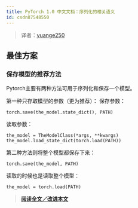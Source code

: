 ```yaml
---
title: PyTorch 1.0 中文文档：序列化的相关语义
id: csdn87548550
---
```


> 译者：[yuange250](https://github.com/yuange250)

## 最佳方案

### 保存模型的推荐方法

Pytorch主要有两种方法可用于序列化和保存一个模型。

第一种只存取模型的参数（更为推荐）：
保存参数：

```
torch.save(the_model.state_dict(), PATH) 
```

读取参数：

```
the_model = TheModelClass(*args, **kwargs)
the_model.load_state_dict(torch.load(PATH)) 
```

第二种方法则将整个模型都保存下来：

```
torch.save(the_model, PATH) 
```

读取的时候也是读取整个模型：

```
the_model = torch.load(PATH) 
```

> [**阅读全文／改进本文**](https://github.com/apachecn/pytorch-doc-zh/blob/master/docs/1.0/notes_serialization.md)
